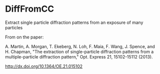DiffFromCC
==========

Extract single particle diffraction patterns from an exposure of many particles

From on the paper:

A. Martin, A. Morgan, T. Ekeberg, N. Loh, F. Maia, F. Wang, J. Spence, and H. Chapman, "The extraction of single-particle diffraction patterns from a multiple-particle diffraction pattern," Opt. Express  21, 15102-15112 (2013).

http://dx.doi.org/10.1364/OE.21.015102
